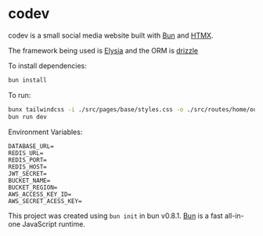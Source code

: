 # codev

codev is a small social media website built with [Bun](https://bun.sh) and [HTMX](https://htmx.org).

The framework being used is [Elysia](https://elysiajs.com) and the ORM is [drizzle](https://orm.drizzle.team)

To install dependencies:

```bash
bun install
```

To run:

```bash
bunx tailwindcss -i ./src/pages/base/styles.css -o ./src/routes/home/output.css
bun run dev
```

Environment Variables:

```
DATABASE_URL=
REDIS_URL=
REDIS_PORT=
REDIS_HOST=
JWT_SECRET=
BUCKET_NAME=
BUCKET_REGION=
AWS_ACCESS_KEY_ID=
AWS_SECRET_ACESS_KEY=
```

This project was created using `bun init` in bun v0.8.1. [Bun](https://bun.sh) is a fast all-in-one JavaScript runtime.
